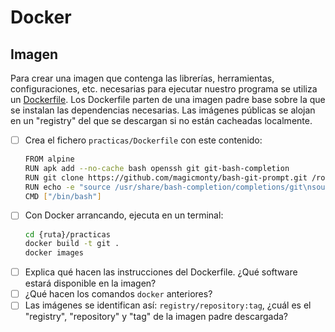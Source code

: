 # Docker
## Imagen

Para crear una imagen que contenga las librerías, herramientas, configuraciones, etc. necesarias para ejecutar nuestro programa se utiliza un [Dockerfile](https://docs.docker.com/engine/reference/builder/). Los Dockerfile parten de una imagen padre base sobre la que se instalan las dependencias necesarias. Las imágenes públicas se alojan en un "registry" del que se descargan si no están cacheadas localmente.

<task-list title="Práctica Docker - Entregable 2 de 4 - Imagen"></task-list>

- [ ] Crea el fichero `practicas/Dockerfile` con este contenido:
  ```bash
  FROM alpine
  RUN apk add --no-cache bash openssh git git-bash-completion
  RUN git clone https://github.com/magicmonty/bash-git-prompt.git /root/.bash-git-prompt --depth=1
  RUN echo -e "source /usr/share/bash-completion/completions/git\nsource /root/.bash-git-prompt/gitprompt.sh" > /root/.bashrc
  CMD ["/bin/bash"]
  ```
- [ ] Con Docker arrancando, ejecuta en un terminal:
  ```bash
  cd {ruta}/practicas
  docker build -t git .
  docker images
  ```
- [ ] Explica qué hacen las instrucciones del Dockerfile. ¿Qué software estará disponible en la imagen?
- [ ] ¿Qué hacen los comandos `docker` anteriores?
- [ ] Las imágenes se identifican así: `registry/repository:tag`, ¿cuál es el "registry", "repository" y "tag" de la imagen padre descargada?